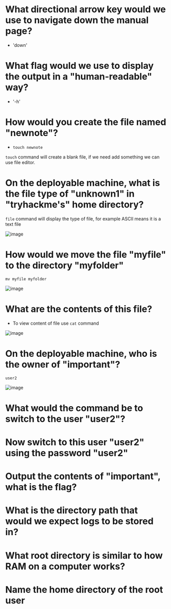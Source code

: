 # What directional arrow key would we use to navigate down the manual page?

- 'down' 

# What flag would we use to display the output in a "human-readable" way?

- '-h' 

# How would you create the file named "newnote"?

- `touch newnote`

`touch` command will create a blank file, if we need add something we can use file editor.

# On the deployable machine, what is the file type of "unknown1" in "tryhackme's" home directory? 

`file` command will display the type of file, for example ASCII means it is a text file

![image](https://github.com/ShTuran/tryhackme-linux.fundamentals/assets/111232034/6fda606d-77ff-40c7-a425-792368ba8653)


#  How would we move the file "myfile" to the directory "myfolder" 

`mv myfile myfolder`

![image](https://github.com/ShTuran/tryhackme-linux.fundamentals/assets/111232034/1de9e54b-7d5f-4987-8024-d2cb80a0a28b)


# What are the contents of this file?

- To view content of file use `cat` command

![image](https://github.com/ShTuran/tryhackme-linux.fundamentals/assets/111232034/fbfe1731-0b6a-4d16-beed-58ae8826239c)


# On the deployable machine, who is the owner of "important"? 

`user2`

![image](https://github.com/ShTuran/tryhackme-linux.fundamentals/assets/111232034/d54be49f-e636-4d0f-9cd6-6b0cdbda052f)


# What would the command be to switch to the user "user2"? 



# Now switch to this user "user2" using the password "user2"




# Output the contents of "important", what is the flag?



#  What is the directory path that would we expect logs to be stored in?




# What root directory is similar to how RAM on a computer works?



# Name the home directory of the root user 
